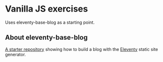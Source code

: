 # Vanilla JS exercises

Uses eleventy-base-blog as a starting point.

## About eleventy-base-blog
[A starter repository](https://github.com/11ty/eleventy-base-blog) showing how to build a blog with the [Eleventy](https://github.com/11ty/eleventy) static site generator.